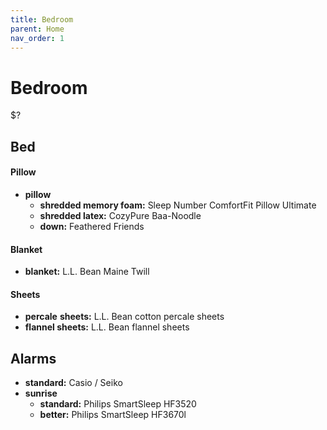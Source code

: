 ```yaml
---
title: Bedroom
parent: Home
nav_order: 1
---
```

# Bedroom

$?

## Bed

#### Pillow

- **pillow** 
	- **shredded memory foam:** Sleep Number ComfortFit Pillow Ultimate
	- **shredded latex:** CozyPure Baa-Noodle
	- **down:** Feathered Friends

#### Blanket

- **blanket:** L.L. Bean Maine Twill

#### Sheets

- **percale** **sheets:** L.L. Bean cotton percale sheets 
- **flannel sheets:** L.L. Bean flannel sheets 

## Alarms

- **standard:** Casio / Seiko
- **sunrise** 
	- **standard:** Philips SmartSleep HF3520
	- **better:** Philips SmartSleep HF3670l

